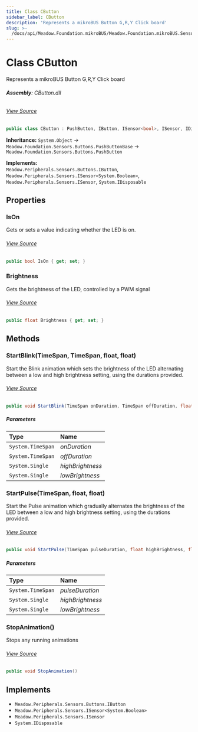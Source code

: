 ```yaml
---
title: Class CButton
sidebar_label: CButton
description: 'Represents a mikroBUS Button G,R,Y Click board'
slug: >-
  /docs/api/Meadow.Foundation.mikroBUS/Meadow.Foundation.mikroBUS.Sensors.Buttons/CButton
---
```

# Class CButton
Represents a mikroBUS Button G,R,Y Click board

###### **Assembly**: CButton.dll
###### [View Source](https://github.com/WildernessLabs/Meadow.Foundation.mikroBUS.git/blob/develop/Source/CButton/Driver/CButton.cs#L11)
```csharp title="Declaration"
public class CButton : PushButton, IButton, ISensor<bool>, ISensor, IDisposable
```
**Inheritance:** `System.Object` -> `Meadow.Foundation.Sensors.Buttons.PushButtonBase` -> `Meadow.Foundation.Sensors.Buttons.PushButton`

**Implements:**  
`Meadow.Peripherals.Sensors.Buttons.IButton`, `Meadow.Peripherals.Sensors.ISensor<System.Boolean>`, `Meadow.Peripherals.Sensors.ISensor`, `System.IDisposable`

## Properties
### IsOn
Gets or sets a value indicating whether the LED is on.
###### [View Source](https://github.com/WildernessLabs/Meadow.Foundation.mikroBUS.git/blob/develop/Source/CButton/Driver/CButton.cs#L19)
```csharp title="Declaration"
public bool IsOn { get; set; }
```
### Brightness
Gets the brightness of the LED, controlled by a PWM signal
###### [View Source](https://github.com/WildernessLabs/Meadow.Foundation.mikroBUS.git/blob/develop/Source/CButton/Driver/CButton.cs#L28)
```csharp title="Declaration"
public float Brightness { get; set; }
```
## Methods
### StartBlink(TimeSpan, TimeSpan, float, float)
Start the Blink animation which sets the brightness of the LED alternating between a low and high brightness setting, using the durations provided.
###### [View Source](https://github.com/WildernessLabs/Meadow.Foundation.mikroBUS.git/blob/develop/Source/CButton/Driver/CButton.cs#L59)
```csharp title="Declaration"
public void StartBlink(TimeSpan onDuration, TimeSpan offDuration, float highBrightness = 1, float lowBrightness = 0)
```

##### Parameters

| Type | Name |
|:--- |:--- |
| `System.TimeSpan` | *onDuration* |
| `System.TimeSpan` | *offDuration* |
| `System.Single` | *highBrightness* |
| `System.Single` | *lowBrightness* |

### StartPulse(TimeSpan, float, float)
Start the Pulse animation which gradually alternates the brightness of the LED between a low and high brightness setting, using the durations provided.
###### [View Source](https://github.com/WildernessLabs/Meadow.Foundation.mikroBUS.git/blob/develop/Source/CButton/Driver/CButton.cs#L67)
```csharp title="Declaration"
public void StartPulse(TimeSpan pulseDuration, float highBrightness, float lowBrightness = 0.15)
```

##### Parameters

| Type | Name |
|:--- |:--- |
| `System.TimeSpan` | *pulseDuration* |
| `System.Single` | *highBrightness* |
| `System.Single` | *lowBrightness* |

### StopAnimation()
Stops any running animations
###### [View Source](https://github.com/WildernessLabs/Meadow.Foundation.mikroBUS.git/blob/develop/Source/CButton/Driver/CButton.cs#L75)
```csharp title="Declaration"
public void StopAnimation()
```

## Implements

* `Meadow.Peripherals.Sensors.Buttons.IButton`
* `Meadow.Peripherals.Sensors.ISensor<System.Boolean>`
* `Meadow.Peripherals.Sensors.ISensor`
* `System.IDisposable`
